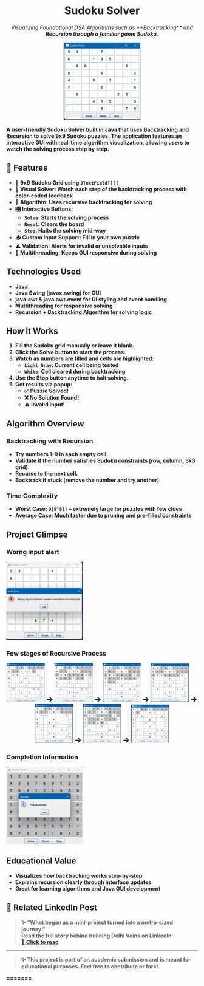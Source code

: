 <h1 align="center">Sudoku Solver</h1>
<p align="center">
  <em>Visualizing Foundational DSA Algorithms such as **Backtracking** and <b>Recursion<b> through a familiar game Sudoku.</em>
</p>

<p align="center">
  <img src="assets/valid-input-eg.png" width="40%" alt="Delhi Veins Banner"/>
</p>

A user-friendly **Sudoku Solver** built in Java that uses **Backtracking and Recursion** to solve 9x9 Sudoku puzzles. The application features an interactive GUI with real-time algorithm visualization, allowing users to watch the solving process step by step.

## 📌 Features

- 🔢 **9x9 Sudoku Grid** using `JTextField[][]`
- 🎨 **Visual Solver**: Watch each step of the backtracking process with color-coded feedback
- 🧠 **Algorithm**: Uses recursive backtracking for solving
- 🎛️ **Interactive Buttons**: 
  - `Solve`: Starts the solving process
  - `Reset`: Clears the board
  - `Stop`: Halts the solving mid-way
- 📥 **Custom Input Support**: Fill in your own puzzle
- ⚠️ **Validation**: Alerts for invalid or unsolvable inputs
- 🔄 **Multithreading**: Keeps GUI responsive during solving

## Technologies Used

- **Java**
- **Java Swing (javax.swing)** for GUI
- **java.awt & java.awt.event** for UI styling and event handling
- **Multithreading** for responsive solving
- **Recursion + Backtracking Algorithm** for solving logic

## How it Works

1. Fill the Sudoku grid manually or leave it blank.
2. Click the **Solve** button to start the process.
3. Watch as numbers are filled and cells are highlighted:
   - `Light Gray`: Current cell being tested
   - `White`: Cell cleared during backtracking
4. Use the **Stop** button anytime to halt solving.
5. Get results via popup:
   - ✅ Puzzle Solved!
   - ❌ No Solution Found!
   - ⚠️ Invalid Input!

## Algorithm Overview

### Backtracking with Recursion

- **Try** numbers 1-9 in each empty cell.
- **Validate** if the number satisfies Sudoku constraints (row, column, 3x3 grid).
- **Recurse** to the next cell.
- **Backtrack** if stuck (remove the number and try another).

### Time Complexity

- **Worst Case**: `O(9^81)` – extremely large for puzzles with few clues
- **Average Case**: Much faster due to pruning and pre-filled constraints

## Project Glimpse

### Worng Input alert
<img src="assets/wrong-input-alert.png" width="40%" alt="Dropdown selection"/>

### Few stages of Recursive Process
<p align="center"> <img src="assets/Recursion S1.png" width="20%" alt="Stage 1"/> <span style="font-weight:bold; font-size:20px;">→</span> <img src="assets/Recursion S2.png" width="20%" alt="Stage 2"/> <span style="font-weight:bold; font-size:20px;">→</span> <img src="assets/Recursion S3.png" width="20%" alt="Stage 3"/> <span style="font-weight:bold; font-size:20px;">→</span> <img src="assets/Recursion S4.png" width="20%" alt="Stage 4"/> <span style="font-weight:bold; font-size:20px;">→</span> <img src="assets/Recursion S5.png" width="20%" alt="Stage 5"/> <span style="font-weight:bold; font-size:20px;">→</span> <img src="assets/Recursion S6.png" width="20%" alt="Stage 6"/> <span style="font-weight:bold; font-size:20px;">→</span> <img src="assets/Recursion S7.png" width="20%%" alt="Stage 7"/> 
</p>

### Completion Information
<img src="assets/complete-info.png" width="40%" alt="Minimum Exchange"/>


## Educational Value

- Visualizes how backtracking works step-by-step
- Explains recursion clearly through interface updates
- Great for learning algorithms and Java GUI development

## 🔗 Related LinkedIn Post

> ✨ “What began as a mini-project turned into a metro-sized journey.”  
> Read the full story behind building **Delhi Veins** on LinkedIn:  
**[🔗 Click to read](https://www.linkedin.com/posts/diyumana-bhardwaj_dsa-dsainreallife-learnwithfun-activity-7334260088481730560-hkjp?utm_source=share&utm_medium=member_desktop&rcm=ACoAAESuVMMBVZc_3wpWPqClK3GIK4xugcX6uHU)**

---

> ✨ This project is part of an academic submission and is meant for educational purposes. Feel free to contribute or fork!

=======

